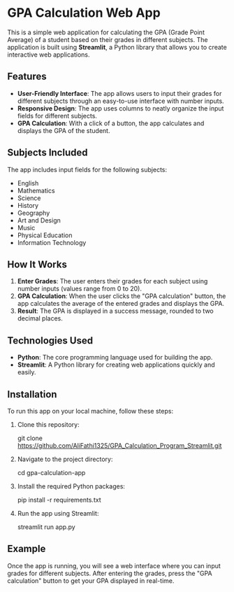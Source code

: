 <!-- @format -->

# GPA Calculation Web App

This is a simple web application for calculating the GPA (Grade Point Average) of a student based on their grades in different subjects. The application is built using **Streamlit**, a Python library that allows you to create interactive web applications.

## Features

- **User-Friendly Interface**: The app allows users to input their grades for different subjects through an easy-to-use interface with number inputs.
- **Responsive Design**: The app uses columns to neatly organize the input fields for different subjects.
- **GPA Calculation**: With a click of a button, the app calculates and displays the GPA of the student.

## Subjects Included

The app includes input fields for the following subjects:

- English
- Mathematics
- Science
- History
- Geography
- Art and Design
- Music
- Physical Education
- Information Technology

## How It Works

1. **Enter Grades**: The user enters their grades for each subject using number inputs (values range from 0 to 20).
2. **GPA Calculation**: When the user clicks the "GPA calculation" button, the app calculates the average of the entered grades and displays the GPA.
3. **Result**: The GPA is displayed in a success message, rounded to two decimal places.

## Technologies Used

- **Python**: The core programming language used for building the app.
- **Streamlit**: A Python library for creating web applications quickly and easily.

## Installation

To run this app on your local machine, follow these steps:

1. Clone this repository:

   git clone https://github.com/AliFathi1325/GPA_Calculation_Program_Streamlit.git

2. Navigate to the project directory:

   cd gpa-calculation-app

3. Install the required Python packages:

   pip install -r requirements.txt

4. Run the app using Streamlit:

   streamlit run app.py

## Example

Once the app is running, you will see a web interface where you can input grades for different subjects. After entering the grades, press the "GPA calculation" button to get your GPA displayed in real-time.
